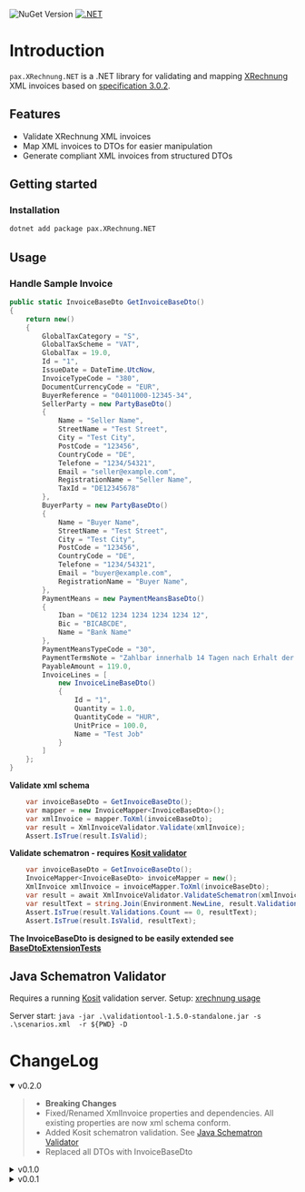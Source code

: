 ![NuGet Version](https://img.shields.io/nuget/v/pax.XRechnung.NET)
[![.NET](https://github.com/ipax77/pax.XRechnung.NET/actions/workflows/dotnet.yml/badge.svg)](https://github.com/ipax77/pax.XRechnung.NET/actions/workflows/dotnet.yml)

# Introduction

`pax.XRechnung.NET` is a .NET library for validating and mapping [XRechnung](https://xeinkauf.de/xrechnung/) XML invoices based on [specification 3.0.2](https://xeinkauf.de/app/uploads/2024/07/302-XRechnung-2024-06-20.pdf).

## Features
- Validate XRechnung XML invoices
- Map XML invoices to DTOs for easier manipulation
- Generate compliant XML invoices from structured DTOs

## Getting started

### Installation

```bash
dotnet add package pax.XRechnung.NET
```

## Usage

### Handle Sample Invoice
```csharp
public static InvoiceBaseDto GetInvoiceBaseDto()
{
    return new()
    {
        GlobalTaxCategory = "S",
        GlobalTaxScheme = "VAT",
        GlobalTax = 19.0,
        Id = "1",
        IssueDate = DateTime.UtcNow,
        InvoiceTypeCode = "380",
        DocumentCurrencyCode = "EUR",
        BuyerReference = "04011000-12345-34",
        SellerParty = new PartyBaseDto()
        {
            Name = "Seller Name",
            StreetName = "Test Street",
            City = "Test City",
            PostCode = "123456",
            CountryCode = "DE",
            Telefone = "1234/54321",
            Email = "seller@example.com",
            RegistrationName = "Seller Name",
            TaxId = "DE12345678"
        },
        BuyerParty = new PartyBaseDto()
        {
            Name = "Buyer Name",
            StreetName = "Test Street",
            City = "Test City",
            PostCode = "123456",
            CountryCode = "DE",
            Telefone = "1234/54321",
            Email = "buyer@example.com",
            RegistrationName = "Buyer Name",
        },
        PaymentMeans = new PaymentMeansBaseDto()
        {
            Iban = "DE12 1234 1234 1234 1234 12",
            Bic = "BICABCDE",
            Name = "Bank Name"
        },
        PaymentMeansTypeCode = "30",
        PaymentTermsNote = "Zahlbar innerhalb 14 Tagen nach Erhalt der Rechnung.",
        PayableAmount = 119.0,
        InvoiceLines = [
            new InvoiceLineBaseDto()
            {
                Id = "1",
                Quantity = 1.0,
                QuantityCode = "HUR",
                UnitPrice = 100.0,
                Name = "Test Job"
            }
        ]
    };
}
```
**Validate xml schema**
```csharp
    var invoiceBaseDto = GetInvoiceBaseDto();
    var mapper = new InvoiceMapper<InvoiceBaseDto>();
    var xmlInvoice = mapper.ToXml(invoiceBaseDto);
    var result = XmlInvoiceValidator.Validate(xmlInvoice);
    Assert.IsTrue(result.IsValid);
```
**Validate schematron - requires [Kosit validator](#java-schematron-validator)**
```csharp
    var invoiceBaseDto = GetInvoiceBaseDto();
    InvoiceMapper<InvoiceBaseDto> invoiceMapper = new();
    XmlInvoice xmlInvoice = invoiceMapper.ToXml(invoiceBaseDto);
    var result = await XmlInvoiceValidator.ValidateSchematron(xmlInvoice);
    var resultText = string.Join(Environment.NewLine, result.Validations.Select(s => $"{s.Severity}:\t{s.Message}"));
    Assert.IsTrue(result.Validations.Count == 0, resultText);
    Assert.IsTrue(result.IsValid, resultText);
```
**The InvoiceBaseDto is designed to be easily extended see [BaseDtoExtensionTests](src/pax.XRechnung.NET.tests/BaseDtoExtensionTests.cs)**

## Java Schematron Validator
Requires a running [Kosit](https://github.com/itplr-kosit/validator) validation server. Setup: [xrechnung usage](https://github.com/itplr-kosit/validator-configuration-xrechnung/blob/master/docs/usage.md)

Server start:
`java -jar .\validationtool-1.5.0-standalone.jar -s .\scenarios.xml  -r ${PWD} -D`

# ChangeLog

<details open="open"><summary>v0.2.0</summary>

>- **Breaking Changes**
>- Fixed/Renamed XmlInvoice properties and dependencies. All existing properties are now xml schema conform.
>- Added Kosit schematron validation. See [Java Schematron Validator](#java-schematron-validator)
>- Replaced all DTOs with InvoiceBaseDto

</details>

<details><summary>v0.1.0</summary>

>- **Breaking Changes**
>- Added FinancialInstitutionBranch to FinancialAccountType (XmlPaymentInstructions)
>- Seller/Buyer cleanup and reference XmlParty
>- Changed XmlAdditionalDocumentReference to XmlAdditionalDocumentReferences as list

</details>

<details><summary>v0.0.1</summary>

>- Initial release
>- Support for invoice validation and serialization
>- Partial DTO implementation

</details>

